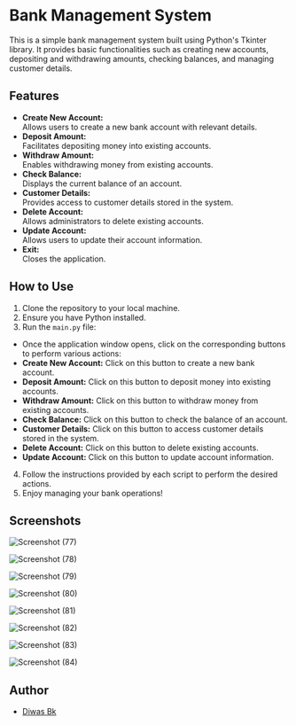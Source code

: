# Bank Management System
This is a simple bank management system built using Python's Tkinter library. It provides basic functionalities such as creating new accounts, depositing and withdrawing amounts, checking balances, and managing customer details.


## Features

- **Create New Account:**<br>Allows users to create a new bank account with relevant details.
- **Deposit Amount:**<br>Facilitates depositing money into existing accounts.
- **Withdraw Amount:**<br>Enables withdrawing money from existing accounts.
- **Check Balance:**<br>Displays the current balance of an account.
- **Customer Details:**<br>Provides access to customer details stored in the system.
- **Delete Account:**<br>Allows administrators to delete existing accounts.
- **Update Account:**<br>Allows users to update their account information.
- **Exit:**<br>Closes the application.


## How to Use

1. Clone the repository to your local machine.
2. Ensure you have Python installed.
3. Run the `main.py` file:
- Once the application window opens, click on the corresponding buttons to perform various actions:
- **Create New Account:** Click on this button to create a new bank account.
- **Deposit Amount:** Click on this button to deposit money into existing accounts.
- **Withdraw Amount:** Click on this button to withdraw money from existing accounts.
- **Check Balance:** Click on this button to check the balance of an account.
- **Customer Details:** Click on this button to access customer details stored in the system.
- **Delete Account:** Click on this button to delete existing accounts.
- **Update Account:** Click on this button to update account information.
4. Follow the instructions provided by each script to perform the desired actions.
5. Enjoy managing your bank operations!


## Screenshots

![Screenshot (77)](https://github.com/diwasbk/bank-management-system/assets/167800132/aafd6c1e-5571-464d-9fe3-14038e4caf53)

![Screenshot (78)](https://github.com/diwasbk/bank-management-system/assets/167800132/b0ebe6b9-f0eb-41ee-b000-8d86e12bf5f7)

![Screenshot (79)](https://github.com/diwasbk/bank-management-system/assets/167800132/5d89da64-bdb5-4bca-996c-e7ae4ccf9327)

![Screenshot (80)](https://github.com/diwasbk/bank-management-system/assets/167800132/f6fb8b7a-4006-4a28-80ac-09f0ef1034d2)

![Screenshot (81)](https://github.com/diwasbk/bank-management-system/assets/167800132/d0b8f9fd-68c1-45e6-8d8e-30c46c5840ea)

![Screenshot (82)](https://github.com/diwasbk/bank-management-system/assets/167800132/427f94ad-2325-450b-b7a1-272d4776148e)

![Screenshot (83)](https://github.com/diwasbk/bank-management-system/assets/167800132/c18c28f6-d238-4d0d-a9fc-e92e13272fda)

![Screenshot (84)](https://github.com/diwasbk/bank-management-system/assets/167800132/dc0976fb-4bda-4f1f-85df-a7547883f89b)


## Author

- [Diwas Bk](https://github.com/diwasbk)
